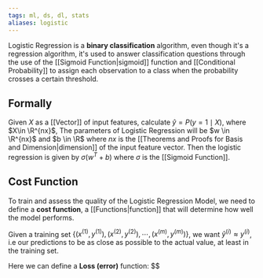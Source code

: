 ```yaml
---
tags: ml, ds, dl, stats
aliases: logistic
---
```

Logistic Regression is a **binary classification** algorithm, even though it's a regression algorithm, it's used to answer classification questions through the use of the [[Sigmoid Function|sigmoid]] function and [[Conditional Probability]] to assign each observation to a class when the probability crosses a certain threshold.

## Formally

Given $X$ as a [[Vector]] of input features, calculate $\hat{y}=P(y=1\mid X)$, where $X\in \R^{nx}$, The parameters of Logistic Regression will be $w \in \R^{nx}$ and $b \in \R$ where $nx$ is the [[Theorems and Proofs for Basis and Dimension|dimension]] of the input feature vector. Then the logistic regression is given by $\sigma(w^{T}+b)$ where $\sigma$ is the [[Sigmoid Function]].

## Cost Function

To train and assess the quality of the Logistic Regression Model, we need to define a **cost function**, a [[Functions|function]] that will determine how well the model performs.

Given a training set $\{(x^{(1)},y^{(1)}), (x^{(2)},y^{(2)}), \cdots, (x^{(m)},y^{(m)})\}$, we want $\hat{y}^{(i)}\approx y^{(i)}$, i.e our predictions to be as close as possible to the actual value, at least in the training set.

Here we can define a **Loss (error)** function: $$